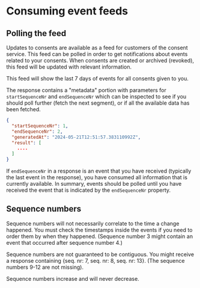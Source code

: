 # Consuming event feeds

## Polling the feed

Updates to consents are available as a feed for customers of the consent service. This feed can be polled in order to get notifications about events related to your consents. When consents are created or archived (revoked), this feed will be updated with relevant information.

This feed will show the last 7 days of events for all consents given to you.

The response contains a "metadata" portion with parameters for `startSequenceNr` and `endSequenceNr` which can be inspected to see if you should poll further (fetch the next segment), or if all the available data has been fetched.

```json
{
  "startSequenceNr": 1,
  "endSequenceNr": 2,
  "generatedAt": "2024-05-21T12:51:57.383110992Z",
  "result": [
    ....
  ]
}
```

If `endSequenceNr` in a response is an event that you have received (typically the last event in the response), you have consumed all information that is currently available. In summary, events should be polled until you have received the event that is indicated by the `endSequenceNr` property.


## Sequence numbers

Sequence numbers will not necessarily correlate to the time a change happened. You must check the timestamps inside the events if you need to order them by when they happened. (Sequence number 3 might contain an event that occurred after sequence number 4.)

Sequence numbers are not guaranteed to be contiguous. You might receive a response containing {seq. nr: 7, seq. nr: 8, seq. nr: 13}.  (The sequence numbers 9-12 are not missing).

Sequence numbers increase and will never decrease.
